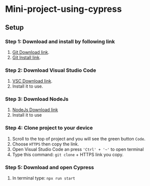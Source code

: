 # Mini-project-using-cypress

## Setup
### Step 1: Download and install by following link
1.  [Git Download link](https://git-scm.com/downloads).
2.  [Git Install link](https://www.thegioididong.com/game-app/huong-dan-cach-tai-cai-dat-cau-hinh-git-tren-laptop-may-tinh-1299681#:~:text=c%C3%A0i%20%C4%91%E1%BA%B7t%20Git-,1.,%3E%20Ch%E1%BB%8Dn%20Install%20%3E%20Nh%E1%BA%A5n%20Finish.).

### Step 2: Download Visual Studio Code
1.  [VSC Download link](https://code.visualstudio.com/download).
2.  Install it to use.

### Step 3: Download NodeJs
1.  [NodeJs Download link](https://nodejs.org/en/)
2.  Install it to use

### Step 4: Clone project to your device
1.  Scroll to the top of project and you will see the green button `Code`.
2.  Choose `HTTPS` then copy the link.
3.  Open Visual Studio Code an press `'Ctrl' + '~'` to open terminal
4.  Type this command: `git clone` + HTTPS link you copy.

### Step 5: Download and open Cypress
1.  In terminal type: `npx run start`
